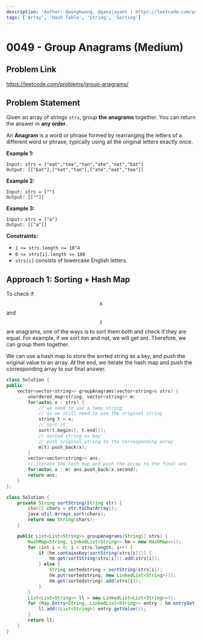 ```yaml
---
description: 'Author: @wingkwong, @ganajayant | https://leetcode.com/problems/group-anagrams/'
tags: ['Array', 'Hash Table', 'String', 'Sorting']
---
```


# 0049 - Group Anagrams (Medium)

## Problem Link

https://leetcode.com/problems/group-anagrams/

## Problem Statement

Given an array of strings `strs`, group **the anagrams** together. You can return the answer in **any order**.

An **Anagram** is a word or phrase formed by rearranging the letters of a different word or phrase, typically using all the original letters exactly once.

**Example 1:**

```
Input: strs = ["eat","tea","tan","ate","nat","bat"]
Output: [["bat"],["nat","tan"],["ate","eat","tea"]]
```

**Example 2:**

```
Input: strs = [""]
Output: [[""]]
```

**Example 3:**

```
Input: strs = ["a"]
Output: [["a"]]
```

**Constraints:**

* `1 <= strs.length <= 10^4`
* `0 <= strs[i].length <= 100`
* `strs[i]` consists of lowercase English letters.

## Approach 1: Sorting + Hash Map

To check if $$s$$ and $$t$$ are anagrams, one of the ways is to sort them both and check if they are equal. For example, if we sort $tan$ and $nat$, we will get $ant$. Therefore, we can group them together.

We can use a hash map to store the sorted string as a key, and push the original value to an array. At the end, we iterate the hash map and push the corresponding array to our final answer.

<Tabs>
<TabItem value="cpp" label="C++">
<SolutionAuthor name="@wingkwong"/>

```cpp
class Solution {
public:
    vector<vector<string>> groupAnagrams(vector<string>& strs) {
        unordered_map<string, vector<string>> m;
        for(auto& x : strs) {
            // we need to use a temp string
            // as we still need to use the original string
            string t = x;
            // sort it 
            sort(t.begin(), t.end());
            // sorted string as key
            // push original string to the corresponding array
            m[t].push_back(x);
        }
        vector<vector<string>> ans;
        // iterate the hash map and push the array to the final ans
        for(auto& x : m) ans.push_back(x.second);
        return ans;
    }
};
```
</TabItem>
<TabItem value="java" label="Java">
<SolutionAuthor name="@ganajayant"/>

```java
class Solution {
    private String sortString(String str) {
        char[] chars = str.toCharArray();
        java.util.Arrays.sort(chars);
        return new String(chars);
    }

    public List<List<String>> groupAnagrams(String[] strs) {
        HashMap<String, LinkedList<String>> hm = new HashMap<>();
        for (int i = 0; i < strs.length; i++) {
            if (hm.containsKey(sortString(strs[i]))) {
                hm.get(sortString(strs[i])).add(strs[i]);
            } else {
                String sortedstring = sortString(strs[i]);
                hm.put(sortedstring, new LinkedList<String>());
                hm.get(sortedstring).add(strs[i]);
            }
        }
        List<List<String>> ll = new LinkedList<List<String>>();
        for (Map.Entry<String, LinkedList<String>> entry : hm.entrySet()) {
            ll.add((List<String>) entry.getValue());
        }
        return ll;
    }
}
```
</TabItem>
</Tabs>